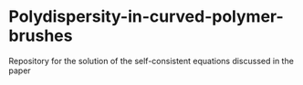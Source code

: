 # Polydispersity-in-curved-polymer-brushes
Repository for the solution of the self-consistent equations discussed in the paper
